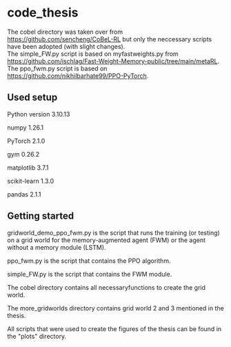# code_thesis
The cobel directory was taken over from https://github.com/sencheng/CoBeL-RL but only the neccessary scripts have been adopted (with slight changes).  
The simple_FW.py script is based on myfastweights.py from https://github.com/ischlag/Fast-Weight-Memory-public/tree/main/metaRL.  
The ppo_fwm.py script is based on https://github.com/nikhilbarhate99/PPO-PyTorch.

## Used setup
Python version 3.10.13

numpy 1.26.1

PyTorch 2.1.0

gym 0.26.2

matplotlib 3.7.1

scikit-learn 1.3.0

pandas 2.1.1

## Getting started
gridworld_demo_ppo_fwm.py is the script that runs the training (or testing) on a grid world for the memory-augmented agent (FWM) or the agent without a memory module (LSTM).

ppo_fwm.py is the script that contains the PPO algorithm.

simple_FW.py is the script that contains the FWM module.

The cobel directory contains all necessaryfunctions to create the grid world.

The more_gridworlds directory contains grid world 2 and 3 mentioned in the thesis.

All scripts that were used to create the figures of the thesis can be found in the "plots" directory.
